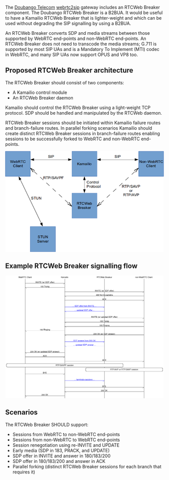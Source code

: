The [Doubango Telecom](http://www.doubango.org)
[webrtc2sip](http://webrtc2sip.org/) gateway includes an RTCWeb Breaker
component. The Doubango RTCWeb Breaker is a B2BUA. It would be useful to
have a Kamailio RTCWeb Breaker that is lighter-weight and which can be
used without degrading the SIP signalling by using a B2BUA.

An RTCWeb Breaker converts SDP and media streams between those supported
by WebRTC end-points and non-WebRTC end-points. An RTCWeb Breaker does
not need to transcode the media streams; G.711 is supported by most SIP
UAs and is a Mandatory To Implement (MTI) codec in WebRTC, and many SIP
UAs now support OPUS and VP8 too.

## Proposed RTCWeb Breaker architecture

The RTCWeb Breaker should consist of two components:

-   A Kamailio control module
-   An RTCWeb Breaker daemon

Kamailio should control the RTCWeb Breaker using a light-weight TCP
protocol. SDP should be handled and manipulated by the RTCWeb daemon.

RTCWeb Breaker sessions should be initiated within Kamailio failure
routes and branch-failure routes. In parallel forking scenarios Kamailio
should create distinct RTCWeb Breaker sessions in branch-failure routes
enabling sessions to be successfully forked to WebRTC and non-WebRTC
end-points.

![breaker2.png](breaker2.png)

## Example RTCWeb Breaker signalling flow

![breaker.png](breaker.png)

## Scenarios

The RTCWeb Breaker SHOULD support:

-   Sessions from WebRTC to non-WebRTC end-points
-   Sessions from non-WebRTC to WebRTC end-points
-   Session renegotiation using re-INVITE and UPDATE
-   Early media (SDP in 183, PRACK, and UPDATE)
-   SDP offer in INVITE and answer in 180/183/200
-   SDP offer in 180/183/200 and answer in ACK
-   Parallel forking (distinct RTCWeb Breaker sessions for each branch
    that requires it)
